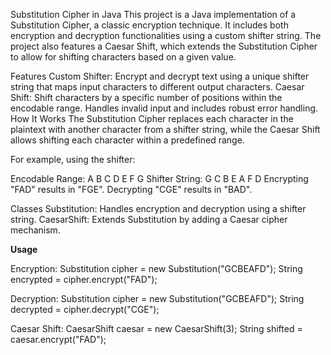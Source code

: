 Substitution Cipher in Java
This project is a Java implementation of a Substitution Cipher, a classic encryption technique. It includes both encryption and decryption functionalities using a custom shifter string. The project also features a Caesar Shift, which extends the Substitution Cipher to allow for shifting characters based on a given value.

Features
Custom Shifter: Encrypt and decrypt text using a unique shifter string that maps input characters to different output characters.
Caesar Shift: Shift characters by a specific number of positions within the encodable range.
Handles invalid input and includes robust error handling.
How It Works
The Substitution Cipher replaces each character in the plaintext with another character from a shifter string, while the Caesar Shift allows shifting each character within a predefined range.

For example, using the shifter:

Encodable Range: A B C D E F G
Shifter String:  G C B E A F D
Encrypting "FAD" results in "FGE".
Decrypting "CGE" results in "BAD".

Classes
Substitution: Handles encryption and decryption using a shifter string.
CaesarShift: Extends Substitution by adding a Caesar cipher mechanism.


**Usage**

Encryption:
Substitution cipher = new Substitution("GCBEAFD");
String encrypted = cipher.encrypt("FAD");

Decryption:
Substitution cipher = new Substitution("GCBEAFD");
String decrypted = cipher.decrypt("CGE");

Caesar Shift:
CaesarShift caesar = new CaesarShift(3);
String shifted = caesar.encrypt("FAD");
